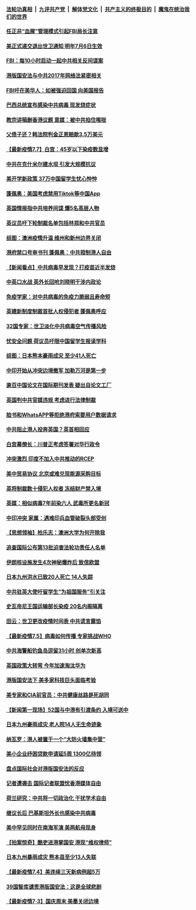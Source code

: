 

####  [法轮功真相](../../../../basic/blob/master/README.md?t=07080731) &nbsp;|&nbsp; [九评共产党](../../../../9ping.md/blob/master/README.md?t=07080731) &nbsp;|&nbsp; [解体党文化](../../../../jtdwh.md/blob/master/README.md?t=07080731)  &nbsp;|&nbsp; [共产主义的终极目的](../../../../gczydzjmd.md/blob/master/README.md?t=07080731) &nbsp;|&nbsp; [魔鬼在统治我们的世界](../../../../mgztzwmdsj.md/blob/master/README.md?t=07080731) 

#### [任正非“血腥”管理模式引起FBI局长注意](../pages/nsc418/n12239966.md?t=07080731) 

#### [美正式递交退出世卫通知 明年7月6日生效](../pages/nsc418/n12239902.md?t=07080731) 

#### [FBI：每10小时启动一起中共相关反间谍案](../pages/nsc418/n12239799.md?t=07080731) 

#### [港版国安法与中共2017年网络法紧密相关](../pages/nsc418/n12239427.md?t=07080731) 

#### [FBI吁在美华人：如被强迫回国 向美国报告](../pages/nsc418/n12239450.md?t=07080731) 

#### [巴西总统宣布感染中共病毒 现发烧症状](../pages/nsc418/n12239468.md?t=07080731) 

#### [教宗讲稿删香港议题 意媒：被中共掐住喉咙](../pages/nsc418/n12239424.md?t=07080731) 

#### [父债子还？韩法院判金正恩赔款3.5万美元](../pages/nsc418/n12239338.md?t=07080731) 

#### [【最新疫情7.7】白宫：45岁以下染疫数显增](../pages/nsc418/n12237581.md?t=07080731) 

#### [中共在克什米尔建水坝 引发大规模抗议](../pages/nsc418/n12239209.md?t=07080731) 

#### [美开学新政策 37万中国留学生忧心忡忡](../pages/nsc418/n12239233.md?t=07080731) 

#### [蓬佩奥：美国考虑禁用Tiktok等中国App](../pages/nsc418/n12238644.md?t=07080731) 

#### [英国情报指中共培养间谍 爆5名高层人物](../pages/nsc418/n12238557.md?t=07080731) 

#### [英议员吁下轮制裁名单包括林郑和中共官员](../pages/nsc418/n12238655.md?t=07080731) 

#### [组图：澳洲疫情升温 维州和新州边界关闭](../pages/nsc418/n12236420.md?t=07080731) 

#### [港府禁口号审书刊 蓬佩奥：中共箝制港人自由](../pages/nsc418/n12238057.md?t=07080731) 

#### [【新闻看点】中共病毒早发现？打疫苗近半发烧](../pages/nsc418/n12237234.md?t=07080731) 

#### [中英口水战 英外长回呛刘晓明干涉内政论](../pages/nsc418/n12237345.md?t=07080731) 

#### [免疫学家：对中共病毒的免疫力脆弱且寿命短](../pages/nsc418/n12237337.md?t=07080731) 

#### [英建新制度制裁首批人权侵犯者 蓬佩奥呼应](../pages/nsc418/n12237281.md?t=07080731) 

#### [32国专家：世卫淡化中共病毒空气传播风险](../pages/nsc418/n12237248.md?t=07080731) 

#### [忧安全问题 荷议员吁限中国留学生报读学科](../pages/nsc418/n12236937.md?t=07080731) 

#### [组图：日本熊本豪雨成灾 至少41人死亡](../pages/nsc418/n12235775.md?t=07080731) 

#### [中印开始从冲突边境撤军 加勒万河是第一步](../pages/nsc418/n12236708.md?t=07080731) 

#### [逾百中国论文在国际期刊发表 疑出自论文工厂](../pages/nsc418/n12236843.md?t=07080731) 

#### [英国判中共官媒违规 考虑进行法律制裁](../pages/nsc418/n12236722.md?t=07080731) 

#### [脸书和WhatsAPP等拒绝港府索要用户数据请求](../pages/nsc418/n12236669.md?t=07080731) 

#### [中共阻止港人投奔英国？英首相回应](../pages/nsc418/n12236576.md?t=07080731) 

#### [白宫幕僚长：川普正考虑签署对华行政令](../pages/nsc418/n12236557.md?t=07080731) 

#### [冲突激烈 印度不加入中共推动的RCEP](../pages/nsc418/n12236439.md?t=07080731) 

#### [美中贸易协议 北京或难兑现能源采购目标](../pages/nsc418/n12236355.md?t=07080731) 

#### [英将制裁数十侵犯人权者 冻结财产禁入境](../pages/nsc418/n12235718.md?t=07080731) 

#### [英媒：相似病毒7年前染六人 武毒所更名新冠](../pages/nsc418/n12235338.md?t=07080731) 

#### [中印冲突 家属：遇难印兵血管破裂头部受创](../pages/nsc418/n12235064.md?t=07080731) 

#### [【思想领袖】柏乐志：澳洲大学为何开除我](../pages/nsc418/n12174002.md?t=07080731) 

#### [追查国际公布第13批迫害法轮功责任人名单](../pages/nsc418/n12234695.md?t=07080731) 

#### [伊朗核设施发生4次神秘爆炸后 致信欧盟](../pages/nsc418/n12234576.md?t=07080731) 

#### [日本九州洪水已致20人死亡 14人失踪](../pages/nsc418/n12234452.md?t=07080731) 

#### [中共驻英大使吁留学生“为祖国服务”引关注](../pages/nsc418/n12234465.md?t=07080731) 

#### [史瓦帝尼王国运输部长染疫 20名内阁隔离](../pages/nsc418/n12234363.md?t=07080731) 

#### [田云：世卫更改疫情时间表 中共谎言露馅](../pages/nsc418/n12233381.md?t=07080731) 

#### [【最新疫情7.5】病毒如何传播 专家挑战WHO](../pages/nsc418/n12229032.md?t=07080731) 

#### [中共海警船钓鱼岛逗留31小时 创单次新高](../pages/nsc418/n12234085.md?t=07080731) 

#### [英国政策大转弯 今年加速淘汰华为](../pages/nsc418/n12234119.md?t=07080731) 

#### [港版国安法下 美多家科技巨头面临考验](../pages/nsc418/n12233224.md?t=07080731) 

#### [美专家和CIA前官员：中共健康丝路是死胡同](../pages/nsc418/n12217750.md?t=07080731) 

#### [【新闻第一现场】52国与中港有引渡条约 入境可送中](../pages/nsc418/n12233532.md?t=07080731) 

#### [日本九州豪雨成灾 老人院14人无生命迹象](../pages/nsc418/n12233270.md?t=07080731) 

#### [纳瓦罗：港人被置于一个“大防火墙集中营”](../pages/nsc418/n12233112.md?t=07080731) 

#### [美小企业纾困贷款申请延5周 1300亿待领](../pages/nsc418/n12233039.md?t=07080731) 

#### [盘点国际社会对港版国安法的反应](../pages/nsc418/n12232843.md?t=07080731) 

#### [记者遭袭击 国际记者联盟忧香港媒体自由](../pages/nsc418/n12232815.md?t=07080731) 

#### [荷兰研究：中共将一切政治化 干扰学术自由](../pages/nsc418/n12232716.md?t=07080731) 

#### [继议长后 巴基斯坦外长也感染中共病毒](../pages/nsc418/n12232661.md?t=07080731) 

#### [美中罕见同时在南海军演 美两航母现身](../pages/nsc418/n12232618.md?t=07080731) 

#### [【拍案惊奇】酷吏进港掌国安 港现“维权律师”](../pages/nsc418/n12231629.md?t=07080731) 

#### [日本九州暴雨成灾 熊本县至少13人失联](../pages/nsc418/n12232227.md?t=07080731) 

#### [【最新疫情7.4】美连续三天新病例超5万](../pages/nsc418/n12231687.md?t=07080731) 

#### [39国智库谴责港版国安法：这是全球悲剧](../pages/nsc418/n12231267.md?t=07080731) 

#### [【最新疫情7·3】国庆周末 美墨关闭边境](../pages/nsc418/n12229080.md?t=07080731) 

